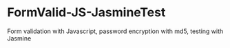 # FormValid-JS-JasmineTest

Form validation with Javascript,
password encryption with md5,
testing with Jasmine
